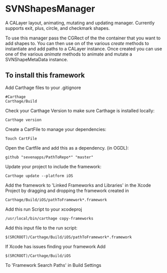 # SVNShapesManager

 A CALayer layout, animating, mutating and updating manager.
 Currently supports exit, plus, circle, and checkmark shapes.

To use this manager pass the CGRect of the the container that you want to add shapes to.
You can then use on of the various *create* methods to instantiate and add paths to a CALayer instance.
Once created you can use one of the various *animate* methods to animate and mutate a SVNShapeMetaData instance.

## To install this framework

Add Carthage files to your .gitignore

    #Carthage
    Carthage/Build

Check your Carthage Version to make sure Carthage is installed locally:

    Carthage version

Create a CartFile to manage your dependencies:

    Touch CartFile

Open the Cartfile and add this as a dependency. (in OGDL):

    github "sevenapps/PathToRepo*" "master"

Update your project to include the framework:

    Carthage update --platform iOS

Add the framework to 'Linked Frameworks and Libraries' in the Xcode Project by dragging and dropping the framework created in

    Carthage/Build/iOS/pathToFramework*.framework

Add this run Script to your xcodeproj

    /usr/local/bin/carthage copy-frameworks

Add this input file to the run script:

    $(SRCROOT)/Carthage/Build/iOS/pathToFramework*.framework

If Xcode has issues finding your framework Add

    $(SRCROOT)/Carthage/Build/iOS

To 'Framework Search Paths' in Build Settings
